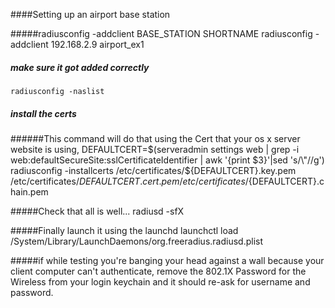 ####Setting up an airport base station

#####radiusconfig -addclient BASE_STATION  SHORTNAME
	radiusconfig -addclient 192.168.2.9 airport_ex1

##### make sure it got added correctly
	radiusconfig -naslist

##### install the certs
######This command will do that using the Cert that your os x server website is using,
	DEFAULTCERT=$(serveradmin settings web | grep -i web:defaultSecureSite:sslCertificateIdentifier | awk '{print $3}'|sed 's/\"//g')
	radiusconfig -installcerts /etc/certificates/${DEFAULTCERT}.key.pem /etc/certificates/${DEFAULTCERT}.cert.pem /etc/certificates/${DEFAULTCERT}.chain.pem

#####Check that all is well...
	radiusd -sfX

#####Finally launch it using the launchd 
	launchctl load /System/Library/LaunchDaemons/org.freeradius.radiusd.plist


#####if while testing you're banging your head against a wall because your client computer can't authenticate,  remove the 802.1X Password for the Wireless from your login keychain and it should re-ask for username and password.

